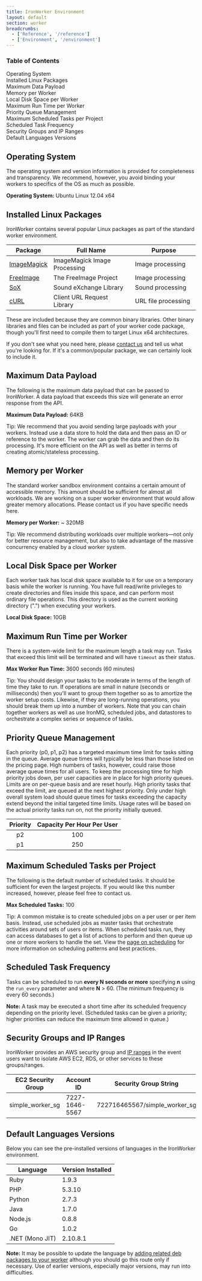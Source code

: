 ```yaml
---
title: IronWorker Environment
layout: default
section: worker
breadcrumbs:
  - ['Reference', '/reference']
  - ['Environment', '/environment']
---
```


<section id="toc">
  <h3>Table of Contents</h3>
  <ul>
    <li><a href="#operating_system">Operating System</a></li>
    <li><a href="#installed_linux_packages">Installed Linux Packages</a></li>
    <li><a href="#maximum_data_payload">Maximum Data Payload</a></li>
    <li><a href="#memory_per_worker">Memory per Worker</a></li>
    <li><a href="#local_disk_space_per_worker">Local Disk Space per Worker</a></li>
    <li><a href="#maximum_run_time_per_worker">Maximum Run Time per Worker</a></li>
    <li><a href="#priority_queue_management">Priority Queue Management</a></li>
    <li><a href="#maximum_scheduled_tasks_per_project">Maximum Scheduled Tasks per Project</a></li>
    <li><a href="#scheduled_task_frequency">Scheduled Task Frequency</a></li>
    <li><a href="#security_groups_and_ip_ranges">Security Groups and IP Ranges</a></li>
    <li><a href="#default_languages_versions">Default Languages Versions</a></li>
  </ul>  
</section>

## Operating System
The operating system and version information is provided for completeness and transparency. We recommend, however, you avoid binding your workers to specifics of the OS as much as possible.  

<div class="grey-box">
<b>Operating System:</b> Ubuntu Linux 12.04 x64
</div>

## Installed Linux Packages
IronWorker contains several popular Linux packages as part of the standard worker environment.

<table class="reference">
  <thead>
    <tr><th style="width: 20%;">Package</th><th style="width: 45%;">Full Name</th><th style="width: 35%;">Purpose</th></tr>
  </thead>
  <tbody>
    <tr><td><a href="http://www.imagemagick.org/" title="ImageMagick">ImageMagick</a></td><td>ImageMagick Image Processing</td><td>Image processing</td></tr>
    <tr><td><a href="http://freeimage.sourceforge.net//" title="FreeImage">FreeImage</a></td><td>The FreeImage Project</td><td>Image processing</td></tr>
    <tr><td><a href="http://sox.sourceforge.net/" title="SoX">SoX</a></td><td>Sound eXchange Library</td><td>Sound processing</td></tr>
    <tr><td><a href="http://curl.haxx.se/" title="curl">cURL</a></td><td>Client URL Request Library</td><td>URL file processing</td></tr>
  </tbody>
</table>

These are included because they are common binary libraries. Other binary libraries and files can be included as part of your worker code package, though you'll first need to compile them to target Linux x64 architectures.

If you don't see what you need here, please [contact us](http://support.iron.io/customer/portal/emails/new) and tell us what you're looking for. If it's a common/popular package, we can certainly look to include it.

## Maximum Data Payload
The following is the maximum data payload that can be passed to IronWorker. A data payload that exceeds this size will generate an error response from the API.

<div class="grey-box">
<b>Maximum Data Payload:</b>  64KB
</div>

Tip: We recommend that you avoid sending large payloads with your workers. Instead use a data store to hold the data and then pass an ID or reference to the worker. The worker can grab the data and then do its processing. It's more efficient on the API as well as better in terms of creating atomic/stateless processing. 

## Memory per Worker
The standard worker sandbox environment contains a certain amount of accessible memory. This amount should be sufficient for almost all workloads. We are working on a super worker environment that would allow greater memory allocations. Please contact us if you have specific needs here.

<div class="grey-box">
<b>Memory per Worker:</b>  ~ 320MB
</div>

Tip: We recommend distributing workloads over multiple workers&mdash;not only for better resource management, but also to take advantage of the massive concurrency enabled by a cloud worker system. 

## Local Disk Space per Worker
Each worker task has local disk space available to it for use on a temporary basis while the worker is running. You have full read/write privileges to create directories and files inside this space, and can perform most ordinary file operations. This directory is used as the current working directory ("<span class="fixed-width">.</span>") when executing your workers.

<div class="grey-box">
<b>Local Disk Space:</b> 10GB
</div>

## Maximum Run Time per Worker
There is a system-wide limit for the maximum length a task may run. Tasks that exceed this limit will be terminated and will have `timeout` as their status. 

<div class="grey-box">
<b>Max Worker Run Time:</b> 3600 seconds (60 minutes)
</div>

Tip: You should design your tasks to be moderate in terms of the length of time they take to run. If operations are small in nature (seconds or milliseconds) then you'll want to group them together so as to amortize the worker setup costs. Likewise, if they are long-running operations, you should break them up into a number of workers. Note that you can chain together workers as well as use IronMQ, scheduled jobs, and datastores to orchestrate a complex series or sequence of tasks.

## Priority Queue Management

Each priority (p0, p1, p2) has a targeted maximum time limit for tasks sitting in the queue. Average queue times will typically be less than those listed on the pricing page. High numbers of tasks, however, could raise those average queue times for all users. To keep the processing time for high priority jobs down, per user capacities are in place for high priority queues. Limits are on per-queue basis and are reset hourly. High priority tasks that exceed the limit, are queued at the next highest priority. Only under high overall system load should queue times for tasks exceeding the capacity extend beyond the initial targeted time limits. Usage rates will be based on the actual priority tasks run on, not the priority initially queued.

<table style="text-align: center;">
<thead>
<tr>
<th>Priority</th>
<th>Capacity Per Hour Per User</th>
</tr>
</thead>
<tbody>
<tr>
<td>p2</td>
<td>100</td>
</tr>
<tr>
<td>p1</td>
<td>250</td>
</tr>
</tbody>
</table>

## Maximum Scheduled Tasks per Project
The following is the default number of scheduled tasks. It should be sufficient for even the largest projects. If you would like this number increased, however, please feel free to contact us.

<div class="grey-box">
<b>Max Scheduled Tasks:</b> 100
</div>

Tip: A common mistake is to create scheduled jobs on a per user or per item basis. Instead, use scheduled jobs as master tasks that orchestrate activities around sets of users or items. When scheduled tasks run, they can access databases to get a list of actions to perform and then queue up one or more workers to handle the set. View the [page on scheduling](/worker/scheduling) for more information on scheduling patterns and best practices.

## Scheduled Task Frequency

Tasks can be scheduled to run **every N seconds or more** specifying **n** using the `run_every` parameter and where **N** > 60. (The minimum frequency is every 60 seconds.)
<div class="alert">
  <p>
    <strong>Note:</strong>
     A task may be executed a short time after its scheduled frequency depending on the priority level. (Scheduled tasks can be given a priority; higher priorities can reduce the maximum time allowed in queue.)
  </p>
</div>

## Security Groups and IP Ranges

IronWorker provides an AWS security group and [IP ranges](https://forums.aws.amazon.com/forum.jspa?forumID=30) in the event users want to isolate AWS EC2, RDS, or other services to these groups/ranges.

<table>
<thead>
<tr>
<th>EC2 Security Group</th><th>Account ID</th><th>Security Group String</th>
</tr>
</thead>
<tbody>
<tr>
<td>simple_worker_sg</td><td>7227-1646-5567</td><td>722716465567/simple_worker_sg</td>
</tr>
</tbody>
</table>

## Default Languages Versions

Below you can see the pre-installed versions of languages in the IronWorker environment.

<table>
  <thead>
    <tr><th>Language</th><th>Version Installed</th></tr>
  </thead>
  <tbody>
    <tr><td>Ruby</td><td>1.9.3</td></tr>
    <tr><td>PHP</td><td>5.3.10</td></tr>
    <tr><td>Python</td><td>2.7.3</td></tr>
    <tr><td>Java</td><td>1.7.0</td></tr>
    <tr><td>Node.js</td><td>0.8.8</td></tr>
    <tr><td>Go</td><td>1.0.2</td></tr>
    <tr><td>.NET (Mono JIT)</td><td>2.10.8.1</td></tr>
  </tbody>
</table>

<div class="alert">
  <p>
    <strong>Note:</strong>
    It may be possible to update the language by
    <a href="/worker/reference/dotworker/#syntax_reference">adding related <span class="fixed-width">deb</span> packages to your worker</a>
    although you should go this route only if necessary.
    Use of earlier versions, especially major versions, may run into difficulties.
  </p>
</div>
